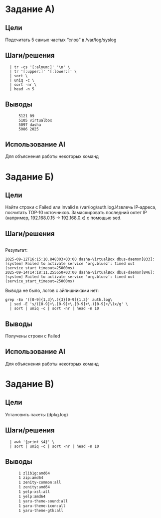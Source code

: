 # Задание А)

## Цели
Подсчитать 5 самых частых “слов” в /var/log/syslog 

## Шаги/решения
```cat logs/syslog \
  | tr -cs '[:alnum:]' '\n' \
  | tr '[:upper:]' '[:lower:]' \
  | sort \
  | uniq -c \
  | sort -nr \
  | head -n 5
```
   
## Выводы
```   7268 00
      5121 09
      5105 virtualbox
      5097 dasha
      5086 2025
```

## Использование AI
Для объяснения работы некоторых команд

# Задание Б)

## Цели
Найти строки с Failed или Invalid в /var/log/auth.log.Извлечь IP‑адреса, посчитать TOP‑10 источников. Замаскировать последний октет IP (например, 192.168.0.15 → 192.168.0.x) с помощью sed.

## Шаги/решения
```grep -E 'Failed|Invalid' logs/auth.log
```
Результат: 
```
2025-09-12T16:15:10.848303+03:00 dasha-VirtualBox dbus-daemon[833]: [system] Failed to activate service 'org.bluez': timed out (service_start_timeout=25000ms)
2025-09-14T14:18:11.255650+03:00 dasha-VirtualBox dbus-daemon[846]: [system] Failed to activate service 'org.bluez': timed out (service_start_timeout=25000ms)
```
Вывода не было, логов с айпишниками нет:
```
grep -Eo '([0-9]{1,3}\.){3}[0-9]{1,3}' auth.log\                                                     
  | sed -E 's/([0-9]+\.[0-9]+\.[0-9]+\.)[0-9]+/\1x/g' \
  | sort | uniq -c | sort -nr | head -n 10
```
   
## Выводы
Получены строки с Failed
   
## Использование AI
Для объяснения работы некоторых команд

# Задание В)

## Цели
Установить пакеты (dpkg.log)

## Шаги/решения

```grep ' install ' dpkg.log \
  | awk '{print $4}' \
  | sort | uniq -c | sort -nr | head -n 10
```
   
## Выводы
```   1 zstd:amd64
      1 zlib1g:amd64
      1 zip:amd64
      1 zenity-common:all
      1 zenity:amd64
      1 yelp-xsl:all
      1 yelp:amd64
      1 yaru-theme-sound:all
      1 yaru-theme-icon:all
      1 yaru-theme-gtk:all
```






